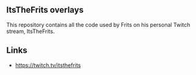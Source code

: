 ## ItsTheFrits overlays

This repository contains all the code used by Frits on his personal Twitch stream, ItsTheFrits.


## Links
- https://twitch.tv/itsthefrits